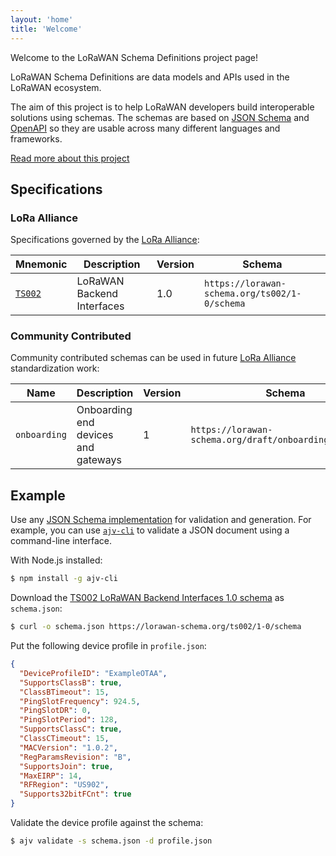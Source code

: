 ```yaml
---
layout: 'home'
title: 'Welcome'
---
```


Welcome to the LoRaWAN Schema Definitions project page!

LoRaWAN Schema Definitions are data models and APIs used in the LoRaWAN ecosystem.

The aim of this project is to help LoRaWAN developers build interoperable solutions using schemas. The schemas are based on [JSON Schema][json-schema] and [OpenAPI][open-api] so they are usable across many different languages and frameworks.

[Read more about this project](about.md)

## Specifications

### LoRa Alliance

Specifications governed by the [LoRa Alliance][lora-alliance]:

| Mnemonic | Description | Version | Schema |
--- | --- | --- | ---
[`TS002`](ts002) | LoRaWAN Backend Interfaces | 1.0 | `https://lorawan-schema.org/ts002/1-0/schema`

### Community Contributed

Community contributed schemas can be used in future [LoRa Alliance][lora-alliance] standardization work:

| Name | Description | Version | Schema |
--- | --- | --- | ---
`onboarding` | Onboarding end devices and gateways | 1 | `https://lorawan-schema.org/draft/onboarding/01/schema`

## Example

Use any [JSON Schema implementation][json-schema-implementations] for validation and generation. For example, you can use [`ajv-cli`][ajv-cli] to validate a JSON document using a command-line interface.

With Node.js installed:

```bash
$ npm install -g ajv-cli
```

Download the [TS002 LoRaWAN Backend Interfaces 1.0 schema](ts002/1-0) as `schema.json`:

```bash
$ curl -o schema.json https://lorawan-schema.org/ts002/1-0/schema
```

Put the following device profile in `profile.json`:

```json
{
  "DeviceProfileID": "ExampleOTAA",
  "SupportsClassB": true,
  "ClassBTimeout": 15,
  "PingSlotFrequency": 924.5,
  "PingSlotDR": 0,
  "PingSlotPeriod": 128,
  "SupportsClassC": true,
  "ClassCTimeout": 15,
  "MACVersion": "1.0.2",
  "RegParamsRevision": "B",
  "SupportsJoin": true,
  "MaxEIRP": 14,
  "RFRegion": "US902",
  "Supports32bitFCnt": true
}
```

Validate the device profile against the schema:

```bash
$ ajv validate -s schema.json -d profile.json
```

[json-schema]: https://json-schema.org
[open-api]: https://www.openapis.org/
[lora-alliance]: https://www.lora-alliance.org
[json-schema-implementations]: https://json-schema.org/implementations.html
[ajv-cli]: https://github.com/jessedc/ajv-cli

